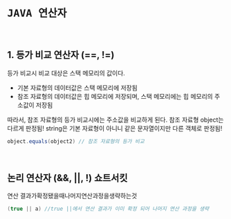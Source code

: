 # `JAVA 연산자`

<br>

## 1. 등가 비교 연산자 (==, !=)

등가 비교시 비교 대상은 스택 메모리의 값이다.
 - 기본 자료형의 데이터값은 스택 메모리에 저장됨
 - 참조 자료형의 데이터값은 힙 메모리에 저장되며, 스택 메모리에는 힙 메모리의 주소값이 저장됨

따라서, 참조 자료형의 등가 비교시에는 주소값을 비교하게 된다.
참조 자료형 object는 다르게 판정됨!
string은 기본 자료형이 아니니 같은 문자열이지만 다른 객체로 판정됨!

```java 
object.equals(object2) // 참조 자료형의 등가 비교
```

<br>

## 논리 연산자 (&&, ||, !) 쇼트서킷
연산 결과가확정됐을때나머지연산과정을생략하는것

```java
(true || a) //true ||에서 연산 결과가 이미 확정 되어 나머지 연산 과정을 생략
```